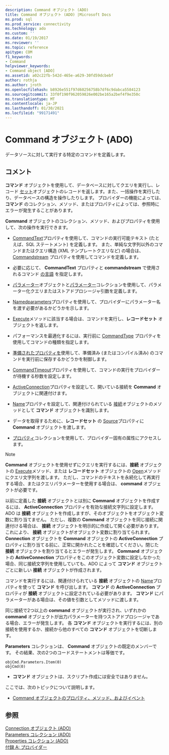 ```yaml
---
description: Command オブジェクト (ADO)
title: Command オブジェクト (ADO) |Microsoft Docs
ms.prod: sql
ms.prod_service: connectivity
ms.technology: ado
ms.custom: ''
ms.date: 01/19/2017
ms.reviewer: ''
ms.topic: reference
apitype: COM
f1_keywords:
- Command
helpviewer_keywords:
- Command object [ADO]
ms.assetid: a02c22fb-542d-465e-a629-30fd59dcbebf
author: rothja
ms.author: jroth
ms.openlocfilehash: b8926e551f97d60256758b7df6c9dabca5584123
ms.sourcegitcommit: 33f0f190f962059826e002be165a2bef4f9e350c
ms.translationtype: MT
ms.contentlocale: ja-JP
ms.lasthandoff: 01/30/2021
ms.locfileid: "99171491"
---
```

# <a name="command-object-ado"></a>Command オブジェクト (ADO)
データソースに対して実行する特定のコマンドを定義します。  
  
## <a name="remarks"></a>コメント  
 **コマンド** オブジェクトを使用して、データベースに対してクエリを実行し、レコード [セット](./recordset-object-ado.md)オブジェクトのレコードを返します。また、一括操作を実行したり、データベースの構造を操作したりします。 プロバイダーの機能によっては、 **コマンド** のコレクション、メソッド、またはプロパティによっては、参照時にエラーが発生することがあります。  
  
 **Command** オブジェクトのコレクション、メソッド、およびプロパティを使用して、次の操作を実行できます。  
  
-   [CommandText](./commandtext-property-ado.md)プロパティを使用して、コマンドの実行可能テキスト (たとえば、SQL ステートメント) を定義します。 また、単純な文字列以外のコマンドまたはクエリ構造 (XML テンプレートクエリなど) の場合は、 [Commandstream](./commandstream-property-ado.md) プロパティを使用してコマンドを定義します。  
  
-   必要に応じて、 **CommandText** プロパティと **commandstream** で使用されるコマンド [の言語](./dialect-property.md) を指定します。  
  
-   [パラメーター](./parameter-object.md)オブジェクトと[パラメーター](./parameters-collection-ado.md)コレクションを使用して、パラメーター化クエリまたはストアドプロシージャ引数を定義します。  
  
-   [Namedparameters](./namedparameters-property-ado.md)プロパティを使用して、プロバイダーにパラメーター名を渡す必要があるかどうかを示します。  
  
-   [Execute](./execute-method-ado-command.md)メソッドに該当する場合は、コマンドを実行し、**レコードセット** オブジェクトを返します。  
  
-   パフォーマンスを最適化するには、実行前に [CommandType](./commandtype-property-ado.md) プロパティを使用してコマンドの種類を指定します。  
  
-   [準備されたプロパティを](./prepared-property-ado.md)使用して、準備済み (またはコンパイル済み) のコマンドを実行前に保存するかどうかを制御します。  
  
-   [CommandTimeout](./commandtimeout-property-ado.md)プロパティを使用して、コマンドの実行をプロバイダーが待機する秒数を設定します。  
  
-   [ActiveConnection](./activeconnection-property-ado.md)プロパティを設定して、開いている接続を **Command** オブジェクトに関連付けます。  
  
-   [Name](./name-property-ado.md)プロパティを設定して、関連付けられている [接続](./connection-object-ado.md)オブジェクトのメソッドとして **コマンド** オブジェクトを識別します。  
  
-   データを取得するために、**レコードセット** の [Source](./source-property-ado-recordset.md)プロパティに **Command** オブジェクトを渡します。  
  
-   [プロパティ](./properties-collection-ado.md)コレクションを使用して、プロバイダー固有の属性にアクセスします。  
  
> [!NOTE]
>  **Command** オブジェクトを使用せずにクエリを実行するには、**接続** オブジェクトの [Execute](./execute-method-ado-connection.md)メソッド、または **レコードセット** オブジェクトの [Open](./open-method-ado-recordset.md)メソッドにクエリ文字列を渡します。 ただし、コマンドのテキストを永続化して再実行する場合、またはクエリパラメーターを使用する場合は、 **command** オブジェクトが必要です。  
  
 以前に定義した **接続** オブジェクトとは別に **Command** オブジェクトを作成するには、 **ActiveConnection** プロパティを有効な接続文字列に設定します。 ADO は **接続** オブジェクトを作成しますが、そのオブジェクトをオブジェクト変数に割り当てません。 ただし、複数の **Command** オブジェクトを同じ接続に関連付ける場合は、 **接続** オブジェクトを明示的に作成して開く必要があります。これにより、 **接続** オブジェクトがオブジェクト変数に割り当てられます。 **Connection** オブジェクトを **Command** オブジェクトの **ActiveConnection** プロパティに割り当てる前に、正常に開かれたことを確認してください。閉じた **接続** オブジェクトを割り当てるとエラーが発生します。 **Command** オブジェクトの **ActiveConnection** プロパティをこのオブジェクト変数に設定しなかった場合、同じ接続文字列を使用していても、ADO によって **コマンド** オブジェクトごとに新しい **接続** オブジェクトが作成されます。  
  
 コマンドを実行するには、関連付けられている **接続** オブジェクトの [Name](./name-property-ado.md)プロパティを使って **コマンド** を呼び出します。 **コマンド** の **ActiveConnection** プロパティが **接続** オブジェクトに設定されている必要があります。 **コマンド** にパラメーターがある場合は、その値を引数としてメソッドに渡します。  
  
 同じ接続で2つ以上の **command** オブジェクトが実行され、いずれかの **command** オブジェクトが出力パラメーターを持つストアドプロシージャである場合、エラーが発生します。 各 **コマンド** オブジェクトを実行するには、別の接続を使用するか、接続から他のすべての **コマンド** オブジェクトを切断します。  
  
 **Parameters** コレクションは、 **Command** オブジェクトの既定のメンバーです。 その結果、次の2つのコードステートメントは等価です。  
  
```  
objCmd.Parameters.Item(0)  
objCmd(0)  
```  
  
-   **コマンド** オブジェクトは、スクリプト作成には安全ではありません。  
  
 ここでは、次のトピックについて説明します。  
  
-   [Command オブジェクトのプロパティ、メソッド、およびイベント](./command-object-properties-methods-and-events.md)  
  
## <a name="see-also"></a>参照  
 [Connection オブジェクト (ADO)](./connection-object-ado.md)   
 [Parameters コレクション (ADO)](./parameters-collection-ado.md)   
 [Properties コレクション (ADO)](./properties-collection-ado.md)   
 [付録 A: プロバイダー](../../guide/appendixes/appendix-a-providers.md)